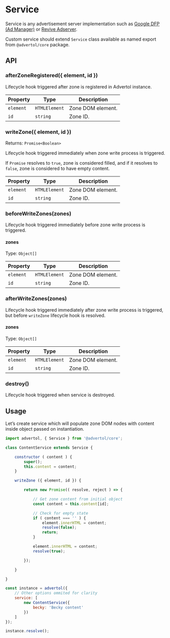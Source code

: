 # Service

Service is any advertisement server implementation such as [Google DFP (Ad Manager)](https://admanager.google.com/home/) or [Revive Adserver](https://www.revive-adserver.com/).

Custom service should extend `Service` class available as named export from `@advertol/core` package.

## API

### afterZoneRegistered({ element, id })

Lifecycle hook triggered after zone is registered in Advertol instance.

| Property | Type | Description |
| --- | --- | --- |
| `element` | `HTMLElement` | Zone DOM element. |
| `id` | `string` | Zone ID. |

### writeZone({ element, id })

Returns: `Promise<Boolean>`

Lifecycle hook triggered immediately when zone write process is triggered.

If `Promise` resolves to `true`, zone is considered filled, and if it resolves to `false`, zone is considered to have empty content.

| Property | Type | Description |
| --- | --- | --- |
| `element` | `HTMLElement` | Zone DOM element. |
| `id` | `string` | Zone ID. |

### beforeWriteZones(zones)

Lifecycle hook triggered immediately before zone write process is triggered.

#### zones

Type: `Object[]`

| Property | Type | Description |
| --- | --- | --- |
| `element` | `HTMLElement` | Zone DOM element. |
| `id` | `string` | Zone ID. |

### afterWriteZones(zones)

Lifecycle hook triggered immediately after zone write process is triggered, but before `writeZone` lifecycle hook is resolved.

#### zones

Type: `Object[]`

| Property | Type | Description |
| --- | --- | --- |
| `element` | `HTMLElement` | Zone DOM element. |
| `id` | `string` | Zone ID. |

### destroy()

Lifecycle hook triggered when service is destroyed.

## Usage

Let’s create service which will populate zone DOM nodes with content inside object passed on instantiation.

```js
import advertol, { Service } from '@advertol/core';

class ContentService extends Service {

	constructor ( content ) {
		super();
		this.content = content;
	}

	writeZone ({ element, id }) {

		return new Promise(( resolve, reject ) => {

			// Get zone content from initial object
			const content = this.content[id];

			// Check for empty state
			if ( content === '' ) {
				element.innerHTML = content;
				resolve(false);
				return;
			}

			element.innerHTML = content;
			resolve(true);

		});

	}

}

const instance = advertol({
	// Other options ommited for clarity
	service: [
		new ContentService({
			becky: 'Becky content'
		})
	]
});

instance.resolve();
```

